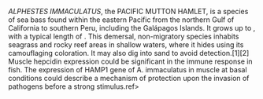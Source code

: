 _ALPHESTES IMMACULATUS_, the PACIFIC MUTTON HAMLET, is a species of sea bass found within the eastern Pacific from the northern Gulf of California to southern Peru, including the Galápagos Islands. It grows up to , with a typical length of . This demersal, non-migratory species inhabits seagrass and rocky reef areas in shallow waters, where it hides using its camouflaging coloration. It may also dig into sand to avoid detection.[1][2] Muscle hepcidin expression could be significant in the immune response in fish. The expression of HAMP1 gene of A. immaculatus in muscle at basal conditions could describe a mechanism of protection upon the invasion of pathogens before a strong stimulus.ref>
